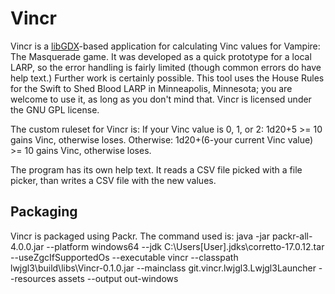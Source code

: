 # Vincr

Vincr is a [libGDX](https://libgdx.com/)-based application for calculating Vinc values for Vampire: The Masquerade game. It was developed as a quick prototype for a local LARP, so the error handling is fairly limited (though common errors do have help text.) Further work is certainly possible. This tool uses the House Rules for the Swift to Shed Blood LARP in Minneapolis, Minnesota; you are welcome to use it, as long as you don't mind that. Vincr is licensed under the GNU GPL license. 

The custom ruleset for Vincr is: 
If your Vinc value is 0, 1, or 2: 1d20+5 >= 10 gains Vinc, otherwise loses.
Otherwise: 1d20+(6-your current Vinc value) >= 10 gains Vinc, otherwise loses.  

The program has its own help text. It reads a CSV file picked with a file picker, than writes a CSV file with the new values.

## Packaging
Vincr is packaged using Packr. The command used is:
java -jar packr-all-4.0.0.jar --platform windows64 --jdk C:\Users\[User]\.jdks\corretto-17.0.12.tar --useZgcIfSupportedOs --executable vincr --classpath lwjgl3\build\libs\Vincr-0.1.0.jar --mainclass git.vincr.lwjgl3.Lwjgl3Launcher --resources assets --output out-windows
